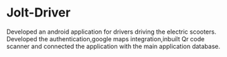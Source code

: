# Jolt-Driver
Developed an android application for drivers driving the electric scooters. Developed the authentication,google maps integration,inbuilt Qr code scanner and connected the application with the main application database.
